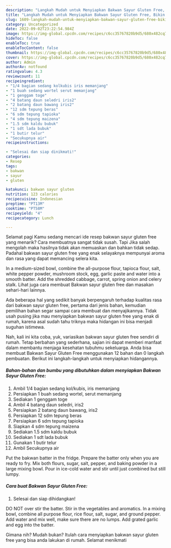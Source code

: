 ```yaml
---
description: "Langkah Mudah untuk Menyiapkan Bakwan Sayur Gluten Free, Bikin Ngiler"
title: "Langkah Mudah untuk Menyiapkan Bakwan Sayur Gluten Free, Bikin Ngiler"
slug: 1609-langkah-mudah-untuk-menyiapkan-bakwan-sayur-gluten-free-bikin-ngiler
category: Uncategorized
date: 2022-09-02T23:22:54.984Z
image: https://img-global.cpcdn.com/recipes/c6cc35767820b9d5/680x482cq70/bakwan-sayur-gluten-free-foto-resep-utama.jpg
hideToc: false
enableToc: true
enableTocContent: false
thumbnail: https://img-global.cpcdn.com/recipes/c6cc35767820b9d5/680x482cq70/bakwan-sayur-gluten-free-foto-resep-utama.jpg
cover: https://img-global.cpcdn.com/recipes/c6cc35767820b9d5/680x482cq70/bakwan-sayur-gluten-free-foto-resep-utama.jpg
author: Admin
authorAv: notfound
ratingvalue: 4.3
reviewcount: 11
recipeingredient:
- "1/4 bagian sedang kolkubis iris memanjang"
- "1 buah sedang wortel serut memanjang"
- "1 genggam toge"
- "4 batang daun seledri iris2"
- "2 batang daun bawang iris2"
- "12 sdm tepung beras"
- "6 sdm tepung tapioka"
- "4 sdm tepung maizena"
- "1.5 sdm kaldu bubuk"
- "1 sdt lada bubuk"
- "1 butir telur"
- "Secukupnya air"
recipeinstructions:

- "Selesai dan siap dinikmati!"
categories:
- Resep
tags:
- bakwan
- sayur
- gluten

katakunci: bakwan sayur gluten 
nutrition: 123 calories
recipecuisine: Indonesian
preptime: "PT13M"
cooktime: "PT58M"
recipeyield: "4"
recipecategory: Lunch

---
```



Selamat pagi Kamu sedang mencari ide resep bakwan sayur gluten free yang menarik? Cara membuatnya sangat tidak susah. Tapi Jika salah mengolah maka hasilnya tidak akan memuaskan dan bahkan tidak sedap. Padahal bakwan sayur gluten free yang enak selayaknya mempunyai aroma dan rasa yang dapat memancing selera kita.


In a medium-sized bowl, combine the all-purpose flour, tapioca flour, salt, white pepper powder, mushroom stock, egg, garlic paste and water into a smooth batter. Add the shredded cabbage, carrot, spring onion and celery stalk. Lihat juga cara membuat Bakwan sayur gluten free dan masakan sehari-hari lainnya.

Ada beberapa hal yang sedikit banyak berpengaruh terhadap kualitas rasa dari bakwan sayur gluten free, pertama dari jenis bahan, kemudian pemilihan bahan segar sampai cara membuat dan menyajikannya. Tidak usah pusing jika mau menyiapkan bakwan sayur gluten free yang enak di rumah, karena asal sudah tahu triknya maka hidangan ini bisa menjadi suguhan istimewa.


Nah, kali ini kita coba, yuk, variasikan bakwan sayur gluten free sendiri di rumah. Tetap berbahan yang sederhana, sajian ini dapat memberi manfaat dalam membantu menjaga kesehatan tubuhmu sekeluarga. Anda bisa membuat Bakwan Sayur Gluten Free menggunakan 12 bahan dan 0 langkah pembuatan. Berikut ini langkah-langkah untuk menyiapkan hidangannya.

<!--inarticleads1-->

##### Bahan-bahan dan bumbu yang dibutuhkan dalam menyiapkan Bakwan Sayur Gluten Free:

1. Ambil 1/4 bagian sedang kol/kubis, iris memanjang
1. Persiapkan 1 buah sedang wortel, serut memanjang
1. Sediakan 1 genggam toge
1. Ambil 4 batang daun seledri, iris2
1. Persiapkan 2 batang daun bawang, iris2
1. Persiapkan 12 sdm tepung beras
1. Persiapkan 6 sdm tepung tapioka
1. Siapkan 4 sdm tepung maizena
1. Sediakan 1.5 sdm kaldu bubuk
1. Sediakan 1 sdt lada bubuk
1. Gunakan 1 butir telur
1. Ambil Secukupnya air


Put the bakwan batter in the fridge. Prepare the batter only when you are ready to fry. Mix both flours, sugar, salt, pepper, and baking powder in a large mixing bowl. Pour in ice-cold water and stir until just combined but still lumpy. 

<!--inarticleads2-->

##### Cara buat Bakwan Sayur Gluten Free:


1. Selesai dan siap dihidangkan!

DO NOT over stir the batter. Stir in the vegetables and aromatics. In a mixing bowl, combine all purpose flour, rice flour, salt, sugar, and ground pepper. Add water and mix well, make sure there are no lumps. Add grated garlic and egg into the batter. 

Gimana nih? Mudah bukan? Itulah cara menyiapkan bakwan sayur gluten free yang bisa anda lakukan di rumah. Selamat menikmati
